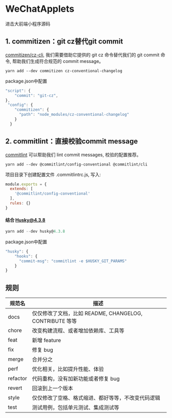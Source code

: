 # WeChatApplets

进击大前端小程序源码



## 1. commitizen：git cz替代git commit

[commitizen/cz-cli](https://github.com/commitizen/cz-cli), 我们需要借助它提供的 git cz 命令替代我们的 git commit 命令, 帮助我们生成符合规范的 commit message。

```
yarn add --dev commitizen cz-conventional-changelog
```

package.json中配置

```javascript
"script": {
    "commit": "git-cz",
},
 "config": {
    "commitizen": {
      "path": "node_modules/cz-conventional-changelog"
    }
  }

```

## 2. commitlint：直接校验commit message

[commitlint](https://github.com/conventional-changelog/commitlint) 可以帮助我们 lint commit messages, 校验的配置推荐。

```
yarn add --dev @commitlint/config-conventional @commitlint/cli
```

项目目录下创建配置文件 .commitlintrc.js, 写入:

```javascript
module.exports = {
  extends: [
    '@commitlint/config-conventional'
  ],
  rules: {}
}

```

#### 结合 Husky@4.3.8

```javascript
yarn add --dev husky@4.3.8
```
package.json中配置
```javascript
"husky": {
    "hooks": {
      "commit-msg": "commitlint -e $HUSKY_GIT_PARAMS"
    }
}
```


## 规则

| 规范名   | 描述                                                     |
| -------- | ------------------------------------------------------- |
| docs     | 仅仅修改了文档，比如 README, CHANGELOG, CONTRIBUTE 等等   |
| chore    | 改变构建流程、或者增加依赖库、工具等                       |
| feat     | 新增 feature                                            |
| fix      | 修复 bug                                                |
| merge    | 合并分之                                                |
| perf     | 优化相关，比如提升性能、体验                              |
| refactor | 代码重构，没有加新功能或者修复 bug                        |
| revert   | 回滚到上一个版本                                         |
| style    | 仅仅修改了空格、格式缩进、都好等等，不改变代码逻辑          |
| test     | 测试用例，包括单元测试、集成测试等                         |